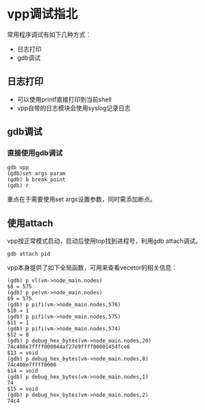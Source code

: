 # vpp调试指北

常用程序调试有如下几种方式：

- 日志打印
- gdb调试

## 日志打印

- 可以使用printf直接打印到当前shell
- vpp自带的日志模块会使用syslog记录日志

## gdb调试

### 直接使用gdb调试

```shell
gdb vpp
(gdb)set args param
(gdb) b break_point
(gdb) r
```

重点在于需要使用set args设置参数，同时需添加断点。

## 使用attach

vpp按正常模式启动，启动后使用top找到进程号，利用gdb attach调试。

```shell
gdb attach pid
```

vpp本身提供了如下全局函数，可用来查看vecetor的相关信息：

```shell
(gdb) p vl(vm->node_main.nodes)
$8 = 575
(gdb) p pe(vm->node_main.nodes)
$9 = 575
(gdb) p pifi(vm->node_main.nodes,576)
$10 = 1
(gdb) p pifi(vm->node_main.nodes,575)
$11 = 1
(gdb) p pifi(vm->node_main.nodes,574)
$12 = 0
(gdb) p debug_hex_bytes(vm->node_main.nodes,20)
74c408e7ffff000044af27e9ffff00001454fce6
$13 = void
(gdb) p debug_hex_bytes(vm->node_main.nodes,8)
74c408e7ffff0000
$14 = void
(gdb) p debug_hex_bytes(vm->node_main.nodes,1)
74
$15 = void
(gdb) p debug_hex_bytes(vm->node_main.nodes,2)
74c4
```